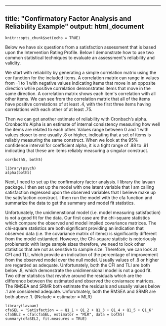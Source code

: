 

---
title: "Confirmatory Factor Analysis and Reliability Example"
output: html_document
---

```{r setup, include=FALSE}
knitr::opts_chunk$set(echo = TRUE)
```
Below we have six questions from a satisfaction assessment that is based upon the Intervention Rating Profile.  Below I demonstrate how to use two common statistical techniques to evaluate an assessment's reliability and validity.  

We start with reliability by generating a simple correlation matrix using the cor function for the included items.  A correlation matrix can range in values from -1 to 1 with negative values indicating items that move in an opposite direction while positive correlation demonstrates items that move in the same direction.  A correlation matrix shows each item's correlation with all other items.  We can see from the correlation matrix that all of the items have positive correlations of at least .4, with the first three items having correlations with each other of at least .75.  


Then we can get another estimate of reliability with Cronbach’s alpha.  Cronbach’s Alpha is an estimate of internal consistency measuring how well the items are related to each other.  Values range between 0 and 1 with values closer to one usually .8 or higher, indicating that a set of items is reliably measuring the same construct.  When we look at the 95% confidence interval for coefficient alpha, it is a tight range of .88 to .91 indicating that these are items reliably measuring a singular construct.
```{r}
cor(both5, both5)

library(psych)
alpha(both5)

```
Next, I need to set up the confirmatory factor analysis.  I library the lavaan package. I then set up the model with one latent variable that I am calling satisfaction regressed upon the observed variables that I believe make up the satisfaction construct.  I then run the model with the cfa function and summarize the data to get the summary and model fit statistics.

Unfortunately, the unidimenstional model (i.e. model measuring satisfaction) is not a good fit for the data.  Our first case are the chi-square statistics which compare the observed and model implied covariance matrices.  The chi-square statistics are both significant providing an indication that observed data (i.e. the covariance matrix of items) is significantly different from the model estiamted.  However, the Chi-square statistic is notoriously problematic with large sample sizes therefore, we need to look other statistics that are not as senstive to sample size.  Therefore, we can look at CFI and TLI, which provide an indication of the percentage of improvement from the observed model over the null model.  Usually values of .8 or higher are regarded as adequate.  Unfortunately, both the CFI and TLI are both below .8, which demonstrate the unidimensional model is not a good fit.  Two other statistics that revolve around the residuals which are the difference between the estimated and observed the coviarnace matrices.  The RMSEA and SRMR both estimate the residuals and usually values below .1 are considered adequate.  Unforutnately, both the RMSEA and SRMR are both above .1.    (INclude =  estimator = MLR)
```{r}
library(lavaan)
cfaSEL = 'Satisfaction = ~ Q1_1 + Q1_2 + Q1_3 + Q1_4 + Q1_5 + Q1_6'
cfaSEL2 = cfa(cfaSEL, estimator = "MLR", data = both5)
summary(cfaSEL2, fit.measures = TRUE)
```



